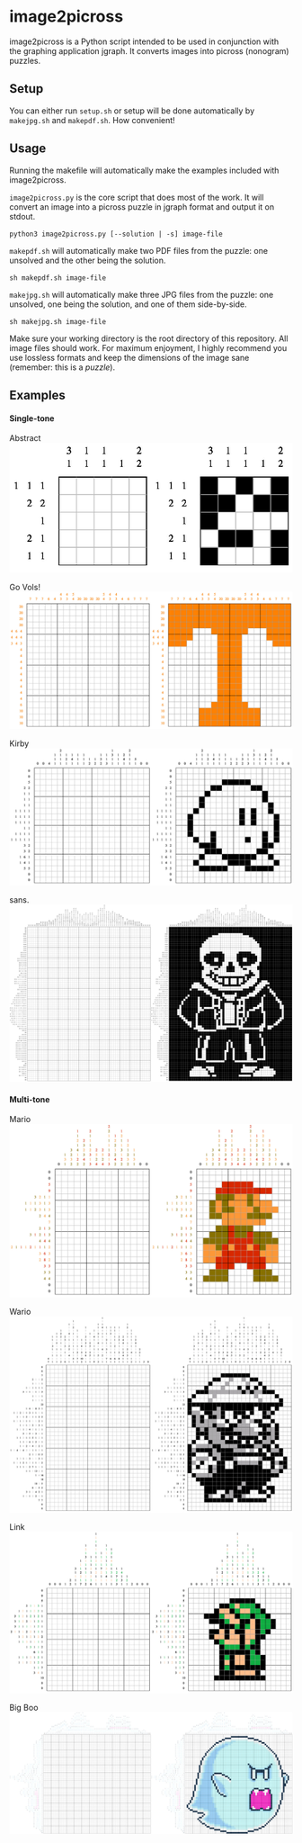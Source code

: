 # image2picross

image2picross is a Python script intended to be used in conjunction with the graphing application jgraph. It converts images into picross (nonogram) puzzles.

## Setup

You can either run `setup.sh` or setup will be done automatically by `makejpg.sh` and `makepdf.sh`. How convenient!

## Usage

Running the makefile will automatically make the examples included with image2picross.

`image2picross.py` is the core script that does most of the work. It will convert an image into a picross puzzle in jgraph format and output it on stdout.
```
python3 image2picross.py [--solution | -s] image-file
```

`makepdf.sh` will automatically make two PDF files from the puzzle: one unsolved and the other being the solution.
```
sh makepdf.sh image-file
```

`makejpg.sh` will automatically make three JPG files from the puzzle: one unsolved, one being the solution, and one of them side-by-side.
```
sh makejpg.sh image-file
```

Make sure your working directory is the root directory of this repository. All image files should work. For maximum enjoyment, I highly recommend you use lossless formats and keep the dimensions of the image sane (remember: this is a *puzzle*).

## Examples

#### Single-tone

Abstract
![Abstract](/screenshots/abstract-merged.jpg)

Go Vols!
![Abstract](/screenshots/govols-merged.jpg)

Kirby
![Abstract](/screenshots/kirby-merged.jpg)

sans.
![Abstract](/screenshots/sans-merged.jpg)

#### Multi-tone

Mario
![Abstract](/screenshots/mario-merged.jpg)

Wario
![Abstract](/screenshots/wario-merged.jpg)

Link
![Abstract](/screenshots/Link-merged.jpg)

Big Boo
![Abstract](/screenshots/boo-merged.jpg)
